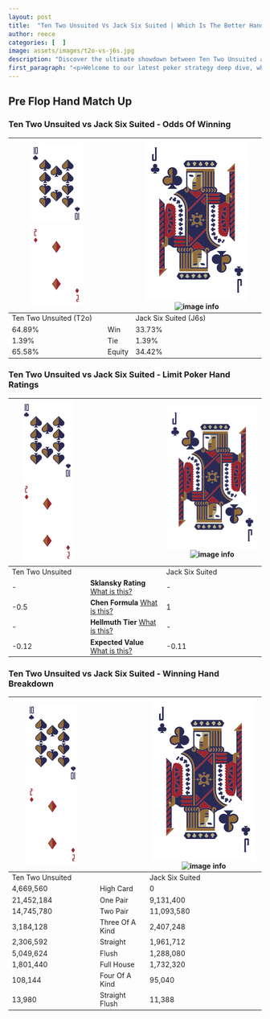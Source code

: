 ```yaml
---
layout: post
title:  "Ten Two Unsuited Vs Jack Six Suited | Which Is The Better Hand In Poker? A Complete Guide"
author: reece
categories: [  ]
image: assets/images/t2o-vs-j6s.jpg
description: "Discover the ultimate showdown between Ten Two Unsuited and Jack Six Suited in poker! Uncover the odds, strategies, and scenarios where one hand triumphs over the other. Get ready to up your poker game with this thrilling analysis."
first_paragraph: "<p>Welcome to our latest poker strategy deep dive, where we're pitting two distinct hands against each other in a high-stakes showdown: Ten Two Unsuited vs Jack Six Suited.</p><p>In the dynamic world of poker, every decision counts, and knowing which hand holds the upper hand is key to your success at the table.</p><p>In this article, we'll dissect these two hands, explore the scenarios where one dominates the other, and equip you with the knowledge to make strategic choices that can tip the odds in your favor.</p><p>Get ready to unravel the intriguing dynamics of these poker hands and elevate your game to new heights.</p>"
---
```




[comment]: # (sp0)

## Pre Flop Hand Match Up

<div class="table hand-ratings" markdown="1"> 



### Ten Two Unsuited vs Jack Six Suited - Odds Of Winning


    
| ![image info](assets/images/hand1/T.png) ![image info](assets/images/hand1/2o.png) |  | ![image info](assets/images/hand2/J.png) ![image info](assets/images/hand2/6s.png) |
| -------- | -------- | -------- |
| Ten Two Unsuited (T2o) |  | Jack Six Suited (J6s) |
| 64.89% | Win | 33.73% |
| 1.39% | Tie | 1.39% |
| 65.58% | Equity | 34.42% |




[comment]: # (sp1)



### Ten Two Unsuited vs Jack Six Suited - Limit Poker Hand Ratings


    
| ![image info](assets/images/hand1/T.png) ![image info](assets/images/hand1/2o.png) |  | ![image info](assets/images/hand2/J.png) ![image info](assets/images/hand2/6s.png) |
| -------- | -------- | -------- |
| Ten Two Unsuited |  | Jack Six Suited |
| - | **Sklansky Rating** [What is this?](/sklansky-rating-explained) | - |
| -0.5 | **Chen Formula** [What is this?](/chen-formula-explained) | 1 |
| - | **Hellmuth Tier** [What is this?](/Hellmuth-tier-explained) | - |
| -0.12 | **Expected Value** [What is this?](/expected-value-explained) | -0.11 |




[comment]: # (sp2)



### Ten Two Unsuited vs Jack Six Suited - Winning Hand Breakdown


    
| ![image info](assets/images/hand1/T.png) ![image info](assets/images/hand1/2o.png) |  | ![image info](assets/images/hand2/J.png) ![image info](assets/images/hand2/6s.png) |
| -------- | -------- | -------- |
| Ten Two Unsuited |  | Jack Six Suited |
| 4,669,560 | High Card | 0 |
| 21,452,184 | One Pair | 9,131,400 |
| 14,745,780 | Two Pair | 11,093,580 |
| 3,184,128 | Three Of A Kind | 2,407,248 |
| 2,306,592 | Straight | 1,961,712 |
| 5,049,624 | Flush | 1,288,080 |
| 1,801,440 | Full House | 1,732,320 |
| 108,144 | Four Of A Kind | 95,040 |
| 13,980 | Straight Flush | 11,388 |




[comment]: # (sp3)



</div>

[comment]: # (sp4)



[comment]: # (sp5)

